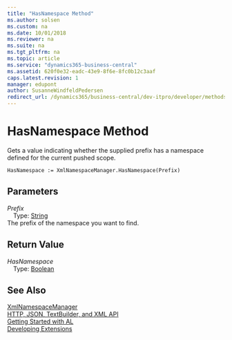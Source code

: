```yaml
---
title: "HasNamespace Method"
ms.author: solsen
ms.custom: na
ms.date: 10/01/2018
ms.reviewer: na
ms.suite: na
ms.tgt_pltfrm: na
ms.topic: article
ms.service: "dynamics365-business-central"
ms.assetid: 620f0e32-eadc-43e9-8f6e-8fc0b12c3aaf
caps.latest.revision: 1
manager: edupont
author: SusanneWindfeldPedersen
redirect_url: /dynamics365/business-central/dev-itpro/developer/methods-auto/library
---
```


 

# HasNamespace Method
Gets a value indicating whether the supplied prefix has a namespace defined for the current pushed scope.  
```  
HasNamespace := XmlNamespaceManager.HasNamespace(Prefix)  
```  
## Parameters
*Prefix*    
&emsp;Type: [String](../datatypes/devenv-text-data-type.md)  
The prefix of the namespace you want to find.  
  
## Return Value
*HasNamespace*  
&emsp;Type: [Boolean](../datatypes/devenv-boolean-data-type.md)  
  
## See Also
[XmlNamespaceManager](xmlnamespacemanager-class.md)  
[HTTP, JSON, TextBuilder, and XML API](../devenv-restapi-overview.md)  
[Getting Started with AL](../devenv-get-started.md)  
[Developing Extensions](../devenv-dev-overview.md)  
